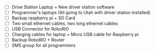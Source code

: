 
- [ ] Drive Station Laptop + New driver station software
- [ ] Programmer's laptops (All going to Utah with driver station installed)
- [ ] Backup raspberry pi + SD Card
- [ ] Two small ethernet cables, two long ethernet cables
- [ ] USB Connector for RoboRIO
- [ ] Charging cables for laptop + Micro USB cable for Raspberry pi
- [ ] Backup RoboRIO + Router
- [ ] SMS group for all programmers
